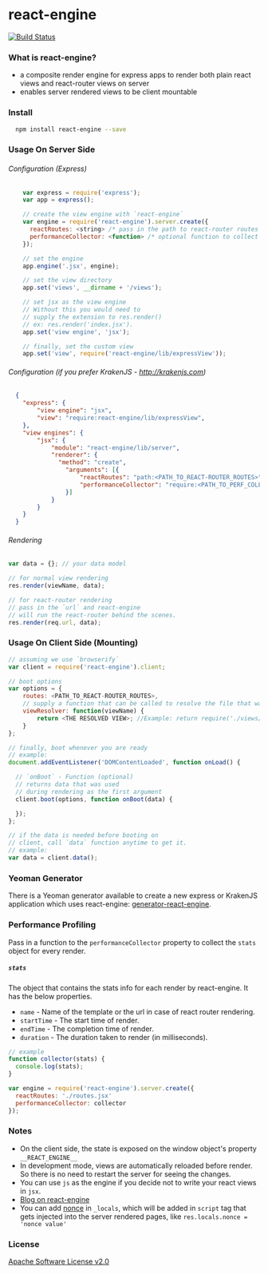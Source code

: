 # react-engine

[![Build Status](https://travis-ci.org/paypal/react-engine.svg?branch=master)](https://travis-ci.org/paypal/react-engine)

### What is react-engine?
* a composite render engine for express apps to render both plain react views and react-router views on server
* enables server rendered views to be client mountable


### Install
```sh
  npm install react-engine --save
```

### Usage On Server Side
###### Configuration (Express)
```javascript
    var express = require('express');
    var app = express();

    // create the view engine with `react-engine`
    var engine = require('react-engine').server.create({
      reactRoutes: <string> /* pass in the path to react-router routes optionally */
      performanceCollector: <function> /* optional function to collect perf stats */
    });

    // set the engine
    app.engine('.jsx', engine);

    // set the view directory
    app.set('views', __dirname + '/views');

    // set jsx as the view engine
    // Without this you would need to
    // supply the extension to res.render()
    // ex: res.render('index.jsx').
    app.set('view engine', 'jsx');

    // finally, set the custom view
    app.set('view', require('react-engine/lib/expressView'));
```

###### Configuration (if you prefer KrakenJS - http://krakenjs.com)
```json
  {
    "express": {
        "view engine": "jsx",
        "view": "require:react-engine/lib/expressView",
    },
    "view engines": {
        "jsx": {
            "module": "react-engine/lib/server",
            "renderer": {
              "method": "create",
                "arguments": [{
                    "reactRoutes": "path:<PATH_TO_REACT-ROUTER_ROUTES>",
                    "performanceCollector": "require:<PATH_TO_PERF_COLLECTOR_FUNCTION>"
                }]
            }
        }
    }
  }
```

###### Rendering
```js
var data = {}; // your data model

// for normal view rendering
res.render(viewName, data);

// for react-router rendering
// pass in the `url` and react-engine
// will run the react-router behind the scenes.
res.render(req.url, data);
```

### Usage On Client Side (Mounting)
```js
// assuming we use `browserify`
var client = require('react-engine').client;

// boot options
var options = {
    routes: <PATH_TO_REACT-ROUTER_ROUTES>,
    // supply a function that can be called to resolve the file that was rendered
    viewResolver: function(viewName) {
        return <THE RESOLVED VIEW>; //Example: return require('./views/' + viewName);
    }
};

// finally, boot whenever you are ready
// example:
document.addEventListener('DOMContentLoaded', function onLoad() {

  // `onBoot` - Function (optional)
  // returns data that was used
  // during rendering as the first argument
  client.boot(options, function onBoot(data) {

  });
};

// if the data is needed before booting on 
// client, call `data` function anytime to get it.
// example:
var data = client.data();
```

### Yeoman Generator
There is a Yeoman generator available to create a new express or KrakenJS application which uses react-engine: 
[generator-react-engine](https://www.npmjs.com/package/generator-react-engine).

### Performance Profiling

Pass in a function to the `performanceCollector` property to collect the `stats` 
object for every render.

##### `stats`
The object that contains the stats info for each render by react-engine.
It has the below properties.
- `name` - Name of the template or the url in case of react router rendering.
- `startTime` - The start time of render.
- `endTime` - The completion time of render.
- `duration` - The duration taken to render (in milliseconds).

```js
// example
function collector(stats) {
  console.log(stats);
}

var engine = require('react-engine').server.create({
  reactRoutes: './routes.jsx'
  performanceCollector: collector
});
```


### Notes
* On the client side, the state is exposed on the window object's property `__REACT_ENGINE__`
* In development mode, views are automatically reloaded before render. So there is no need to restart the server for seeing the changes.
* You can use `js` as the engine if you decide not to write your react views in `jsx`.
* [Blog on react-engine](https://www.paypal-engineering.com/2015/04/27/isomorphic-react-apps-with-react-engine/)
* You can add [nonce](https://developer.mozilla.org/en-US/docs/Web/HTTP/Headers/Content-Security-Policy/script-src#Unsafe_inline_script) in `_locals`, which will be added in `script` tag that gets injected into the server rendered pages, like `res.locals.nonce = 'nonce value'`

### License
[Apache Software License v2.0](http://www.apache.org/licenses/LICENSE-2.0)
